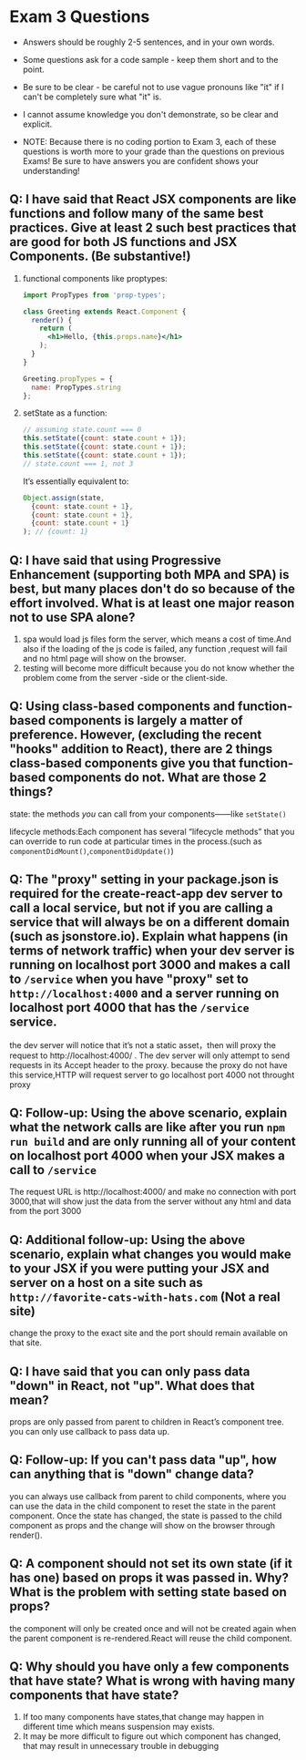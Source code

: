 # Exam 3 Questions

* Answers should be roughly 2-5 sentences, and in your own words.  
* Some questions ask for a code sample - keep them short and to the point.
* Be sure to be clear - be careful not to use vague pronouns like "it" if I can't be completely sure what "it" is.
* I cannot assume knowledge you don't demonstrate, so be clear and explicit.

* NOTE: Because there is no coding portion to Exam 3, each of these questions is worth more to your grade than the questions on previous Exams!  Be sure to have answers you are confident shows your understanding!

## Q: I have said that React JSX components are like functions and follow many of the same best practices.  Give at least 2 such best practices that are good for both JS functions and JSX Components.  (Be substantive!)

1. functional components like proptypes:

   ```jsx
   import PropTypes from 'prop-types';
   
   class Greeting extends React.Component {
     render() {
       return (
         <h1>Hello, {this.props.name}</h1>
       );
     }
   }
   
   Greeting.propTypes = {
     name: PropTypes.string
   };
   ```

2. setState as a function:

   ```js
   // assuming state.count === 0
   this.setState({count: state.count + 1});
   this.setState({count: state.count + 1});
   this.setState({count: state.count + 1});
   // state.count === 1, not 3
   ```

   It’s essentially equivalent to:

   ```js
   Object.assign(state,
     {count: state.count + 1},
     {count: state.count + 1},
     {count: state.count + 1}
   ); // {count: 1}
   ```

## Q: I have said that using Progressive Enhancement (supporting both MPA and SPA) is best, but many places don't do so because of the effort involved.  What is at least one major reason not to use SPA alone?

1. spa would load js files form the server, which means a cost of time.And also if the loading of the js code is failed, any function ,request will fail and no html page will show on the browser.
2. testing will become more difficult because you do not know whether the problem come from the server -side or the client-side.

## Q: Using class-based components and function-based components is largely a matter of preference.  However, (excluding the recent "hooks" addition to React), there are 2 things class-based components give you that function-based components do not.  What are those 2 things? 

state: the methods *you* can call from your components——like `setState()`

 lifecycle methods:Each component has several “lifecycle methods” that you can override to run code at particular times in the process.(such as `componentDidMount()`,`componentDidUpdate()`)

## Q: The "proxy" setting in your package.json is required for the create-react-app dev server to call a local service, but not if you are calling a service that will always be on a different domain (such as jsonstore.io).  Explain what happens (in terms of network traffic) when your dev server is running on localhost port 3000 and makes a call to `/service` when you have "proxy" set to `http://localhost:4000` and a server running on localhost port 4000 that has the `/service` service.  

the dev server will notice that it’s not a static asset，then will proxy the request to http://localhost:4000/ . The dev server will only attempt to send requests in its Accept header to the proxy.
because the proxy do not have this service,HTTP will request server to go localhost port 4000 not throught proxy

## Q: Follow-up: Using the above scenario, explain what the network calls are like after you run `npm run build` and are only running all of your content on localhost port 4000 when your JSX makes a call to `/service`

The request URL is http://localhost:4000/ and make no connection with port 3000,that will show just the data from the server without any html and data from the port 3000

## Q: Additional follow-up: Using the above scenario, explain what changes you would make to your JSX if you were putting your JSX and server on a host on a site such as `http://favorite-cats-with-hats.com` (Not a real site)

change the proxy to the exact site and the port should remain available on that site.

## Q: I have said that you can only pass data "down" in React, not "up".  What does that mean?

 props are only passed from parent to children in React’s component tree. you can only use callback to pass data up.

## Q: Follow-up: If you can't pass data "up", how can anything that is "down" change data?

you can always use callback from parent to child components, where you can use the data in the child component to reset the state in the parent component. Once the state has changed, the state is passed to the child component as props and the change will show on the browser through render().

## Q: A component should not set its own state (if it has one) based on props it was passed in.  Why?  What is the problem with setting state based on props?

the component will only be created once and will not be created again when the parent component is re-rendered.React will reuse the child component.

## Q: Why should you have only a few components that have state?  What is wrong with having many components that have state? 

1. If too many components have states,that change may happen in different time which means suspension may exists.
2. It may be more difficult to figure out which component has changed, that may result in unnecessary trouble in debugging